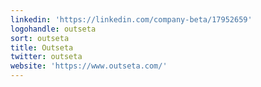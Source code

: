 ```yaml
---
linkedin: 'https://linkedin.com/company-beta/17952659'
logohandle: outseta
sort: outseta
title: Outseta
twitter: outseta
website: 'https://www.outseta.com/'
---
```

